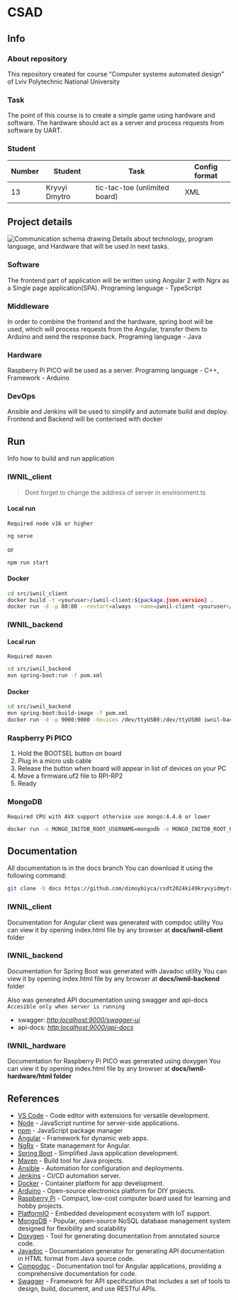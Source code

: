 # CSAD

## Info
### About repository
This repository created for course "Computer systems automated design" of Lviv Polytechnic National University

### Task
The point of this course is to create a simple game using hardware and software. The hardware should act as a server and process requests from software by UART.

### Student
| Number | Student | Task | Config format|
| ------ | ------- | ---- | ------------ |
| 13 | Kryvyi Dmytro | tic-tac-toe (unlimited board) | XML |

## Project details
![Communication schema drawing](https://github.com/dimoybiyca/csdt2024ki49kryvyidmytro13/blob/feature/develop/task3/media/Communication_Schema.jpg?raw=true)
Details about technology, program language, and Hardware that will be
used in next tasks.
### Software
The frontend part of application will be written using Angular 2 with Ngrx as a Single page application(SPA). Programing language - TypeScript

### Middleware
In order to combine the frontend and the hardware, spring boot will be used, which will process requests from the Angular, transfer them to Arduino and send the response back. Programing language - Java

### Hardware
Raspberry Pi PICO will be used as a server. Programing language - C++, Framework - Arduino

### DevOps
Ansible and Jenkins will be used to simplify and automate build and deploy. Frontend and Backend will be conterised with docker

## Run
Info how to build and run application
### IWNIL_client
> Dont forget to change the address of server in environment.ts
#### Local run
`Required node v16 or higher`
 ```sh 
 ng serve
 ```
 or
 ```sh 
 npm run start
 ```
#### Docker
 ```sh 
 cd src/iwnil_client
 docker build -t <youruser>/iwnil-client:${package.json.version} .
 docker run -d -p 80:80 --restart=always --name=iwnil-client <youruser>/iwnil-client:${package.json.version}
 ```
 
### IWNIL_backend
#### Local run
`Required maven`
 ```sh
 cd src/iwnil_backend
 mvn spring-boot:run -f pom.xml
 ```
#### Docker
 ```sh 
 cd src/iwnil_backend
 mvn spring-boot:build-image -f pom.xml
 docker run -d -p 9000:9000 -devices /dev/ttyUSB0:/dev/ttyUSB0 iwnil-backend:<version>
 ```
### Raspberry Pi PICO
1. Hold the BOOTSEL button on board
2. Plug in a micro usb cable
3. Release the button when board will appear in list of devices on your PC
4. Move a firmware.uf2 file to RPI-RP2
5. Ready

### MongoDB
`Required CPU with AVX support othervise use mongo:4.4.6 or lower`
```sh
docker run -e MONGO_INITDB_ROOT_USERNAME=mongodb -e MONGO_INITDB_ROOT_PASSWORD=mongodb -p 27017:27017 -d mongo
```

## Documentation
All documentation is in the docs branch
You can download it using the following command:
```sh
git clone -b docs https://github.com/dimoybiyca/csdt2024ki49kryvyidmytro13.git
```

### IWNIL_client
Documentation for Angular client was generated with compdoc utility
You can view it by opening index.html file by any browser at **docs/iwnil-client** folder

### IWNIL_backend
Documentation for Spring Boot was generated with Javadoc utility
You can view it by opening index.html file by any browser at **docs/iwnil-backend** folder

Also was generated API documentation using swagger and api-docs
`Accesible only when server is running`
- swagger: [*http:localhost:9000/swagger-ui*](http:localhost:9000/swagger-ui)
- api-docs: [*http:localhost:9000/api-docs*](http:localhost:9000/api-docs)

### IWNIL_hardware
Documentation for Raspberry Pi PICO was generated using doxygen
You can view it by opening index.html file by any browser at **docs/iwnil-hardware/html folder**

## References
- [VS Code] - Code editor with extensions for versatile development.
- [Node] - JavaScript runtime for server-side applications.
- [npm] - JavaScript package manager
- [Angular] - Framework for dynamic web apps.
- [NgRx] - State management for Angular.
- [Spring Boot] - Simplified Java application development.
- [Maven] - Build tool for Java projects.
- [Ansible] - Automation for configuration and deployments.
- [Jenkins] - CI/CD automation server.
- [Docker] - Container platform for app development.
- [Arduino] - Open-source electronics platform for DIY projects.
- [Raspberry Pi] - Compact, low-cost computer board used for learning and hobby projects.
- [PlatformIO] - Embedded development ecosystem with IoT support.
- [MongoDB] - Popular, open-source NoSQL database management system designed for flexibility and scalability
- [Doxygen] - Tool for generating documentation from annotated source code.
- [Javadoc] - Documentation generator for generating API documentation in HTML format from Java source code.
- [Compodoc] - Documentation tool for Angular applications, providing a comprehensive documentation for code.
- [Swagger] - Framework for API specification that includes a set of tools to design, build, document, and use RESTful APIs.


[Raspberry Pi]: <https://www.raspberrypi.com/>
[MongoDB]: <https://www.mongodb.com/>
[VS Code]: <https://code.visualstudio.com/>
[Angular]: <https://angular.io/>
[NgRx]: <https://ngrx.io/>
[Node]: <https://nodejs.org/en>
[npm]: <https://docs.npmjs.com/downloading-and-installing-node-js-and-npm>
[Spring Boot]: <https://spring.io/projects/spring-boot>
[Maven]: <https://maven.apache.org/>
[Ansible]: <https://docs.ansible.com/>
[Jenkins]: <https://www.jenkins.io/>
[Docker]: <https://www.docker.com/>
[Arduino]: <https://www.arduino.cc/>
[PlatformIO]: <https://platformio.org/install/cli>
[Doxygen]: <http://www.doxygen.nl/>
[Javadoc]: <https://www.oracle.com/technical-resources/articles/java/javadoc-tool.html>
[Compodoc]: <https://compodoc.app/>
[Swagger]: <https://swagger.io/>
